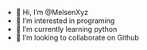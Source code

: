 - 👋 Hi, I’m @MelsenXyz
- 👀 I’m interested in programing
- 🌱 I’m currently learning python
- 💞️ I’m looking to collaborate on Github

<!---
MelsenXyz/MelsenXyz is a ✨ special ✨ repository because its `README.md` (this file) appears on your GitHub profile.
You can click the Preview link to take a look at your changes.
--->
